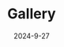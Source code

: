 ---
title: 'Gallery'
date: 2024-9-27
type: landing

design:
  spacing: '5rem'

# Page sections
sections:
  - block: markdown
    content:
      title: 2023
      text: |-
        This photo was taken in November 2023, when our people in the Powell Group celebrated Dr Nadeem Natt's completion of his PhD 🍻
        ![powellgroup](powellgroup.jpg)
  - block: markdown
    content:
      title: 2022
      text: |-
        This is my first poster! It was exciting to tell people about my project, especially when they were interested in my research 😄
        ![poster](poster.jpg)
        I visited Lone Pine with the Krenske Group in August to see the cute koalas 🐨
        ![krenskegroup](krenskegroup.jpg)
  - block: markdown
    content:
      title: 2021
      text: |-
        Sports Day during my internship at BGI 🏆
        ![bgi](bgi.jpg)
        With colleagues from IMPAQ at the seaside in Shenzhen 🌊
        ![impaq](impaq.jpg) 
        I was working in the lab 👩‍🔬
        ![lab](lab.jpg) 
---